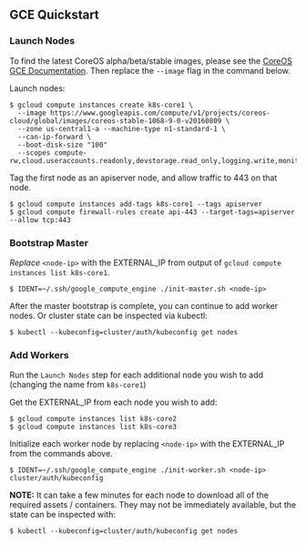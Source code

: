 ## GCE Quickstart

### Launch Nodes

To find the latest CoreOS alpha/beta/stable images, please see the [CoreOS GCE Documentation](https://coreos.com/os/docs/latest/booting-on-google-compute-engine.html). Then replace the `--image` flag in the command below.

Launch nodes:

```
$ gcloud compute instances create k8s-core1 \
  --image https://www.googleapis.com/compute/v1/projects/coreos-cloud/global/images/coreos-stable-1068-9-0-v20160809 \
  --zone us-central1-a --machine-type n1-standard-1 \
  --can-ip-forward \
  --boot-disk-size "100"
  --scopes compute-rw,cloud.useraccounts.readonly,devstorage.read_only,logging.write,monitoring.write,service.management.readonly,servicecontrol
```

Tag the first node as an apiserver node, and allow traffic to 443 on that node.

```
$ gcloud compute instances add-tags k8s-core1 --tags apiserver
$ gcloud compute firewall-rules create api-443 --target-tags=apiserver --allow tcp:443
```

### Bootstrap Master

*Replace* `<node-ip>` with the EXTERNAL_IP from output of `gcloud compute instances list k8s-core1`.

```
$ IDENT=~/.ssh/google_compute_engine ./init-master.sh <node-ip>
```

After the master bootstrap is complete, you can continue to add worker nodes. Or cluster state can be inspected via kubectl:

```
$ kubectl --kubeconfig=cluster/auth/kubeconfig get nodes
```

### Add Workers

Run the `Launch Nodes` step for each additional node you wish to add (changing the name from `k8s-core1`)

Get the EXTERNAL_IP from each node you wish to add:

```
$ gcloud compute instances list k8s-core2
$ gcloud compute instances list k8s-core3
```

Initialize each worker node by replacing `<node-ip>` with the EXTERNAL_IP from the commands above.

```
$ IDENT=~/.ssh/google_compute_engine ./init-worker.sh <node-ip> cluster/auth/kubeconfig
```

**NOTE:** It can take a few minutes for each node to download all of the required assets / containers.
 They may not be immediately available, but the state can be inspected with:

```
$ kubectl --kubeconfig=cluster/auth/kubeconfig get nodes
```
